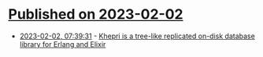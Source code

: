 # [Published on 2023-02-02](index.md)

* [2023-02-02, 07:39:31](https://news.ycombinator.com/item?id=34623418) - [Khepri is a tree-like replicated on-disk database library for Erlang and Elixir](https://github.com/rabbitmq/khepri)
